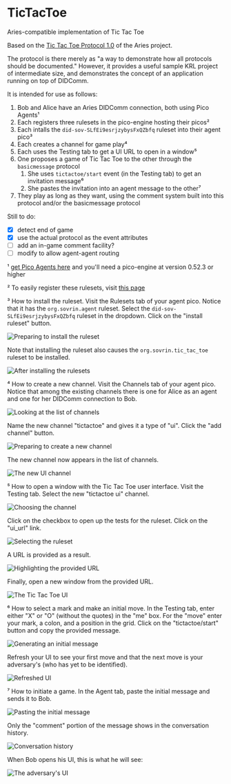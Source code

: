 # TicTacToe
Aries-compatible implementation of Tic Tac Toe

Based on the [Tic Tac Toe Protocol 1.0](https://github.com/hyperledger/aries-rfcs/blob/master/concepts/0003-protocols/tictactoe/README.md) of the Aries project.

The protocol is there merely as "a way to demonstrate how all protocols should be documented." 
However, it provides a useful sample KRL project of intermediate size, 
and demonstrates the concept of an application running on top of DIDComm.

It is intended for use as follows:

1. Bob and Alice have an Aries DIDComm connection, both using Pico Agents¹
1. Each registers three rulesets in the pico-engine hosting their picos²
1. Each intalls the `did-sov-SLfEi9esrjzybysFxQZbfq` ruleset into their agent pico³
1. Each creates a channel for game play⁴
1. Each uses the Testing tab to get a UI URL to open in a window⁵
1. One proposes a game of Tic Tac Toe to the other through the `basicmessage` protocol
    1. She uses `tictactoe/start` event (in the Testing tab) to get an invitation message⁶
    1. She pastes the invitation into an agent message to the other⁷
1. They play as long as they want, using the comment system built into this protocol and/or the basicmessage protocol


Still to do:

- [x] detect end of game
- [x] use the actual protocol as the event attributes
- [ ] add an in-game comment facility?
- [ ] modify to allow agent-agent routing

¹ [get Pico Agents here](https://github.com/Picolab/G2S) and you'll need a pico-engine at version 0.52.3 or higher

² To easily register these rulesets, visit [this page](https://picolab.github.io/TicTacToe/rids.html)

³ How to install the ruleset. 
Visit the Rulesets tab of your agent pico. 
Notice that it has the `org.sovrin.agent` ruleset.
Select the `did-sov-SLfEi9esrjzybysFxQZbfq` ruleset in the dropdown. 
Click on the "install ruleset" button.

![Preparing to install the ruleset](https://picolab.github.io/TicTacToe/images/Step3a.png)

Note that installing the ruleset also causes the `org.sovrin.tic_tac_toe` ruleset to be installed.

![After installing the rulesets](https://picolab.github.io/TicTacToe/images/Step3b.png)

⁴ How to create a new channel.
Visit the Channels tab of your agent pico.
Notice that among the existing channels there is one for Alice as an agent and one for her DIDComm connection to Bob.

![Looking at the list of channels](https://picolab.github.io/TicTacToe/images/Step4a.png)

Name the new channel "tictactoe" and gives it a type of "ui".
Click the "add channel" button.

![Preparing to create a new channel](https://picolab.github.io/TicTacToe/images/Step4b.png)

The new channel now appears in the list of channels.

![The new UI channel](https://picolab.github.io/TicTacToe/images/Step4c.png)

⁵ How to open a window with the Tic Tac Toe user interface.
Visit the Testing tab.
Select the new "tictactoe ui" channel. 

![Choosing the channel](https://picolab.github.io/TicTacToe/images/Step5a.png)

Click on the checkbox to open up the tests for the ruleset. 
Click on the "ui_url" link.

![Selecting the ruleset](https://picolab.github.io/TicTacToe/images/Step5b.png)

A URL is provided as a result. 

![Highlighting the provided URL](https://picolab.github.io/TicTacToe/images/Step5c.png)

Finally, open a new window from the provided URL.

![The Tic Tac Toe UI](https://picolab.github.io/TicTacToe/images/Step5d.png)

⁶ How to select a mark and make an initial move.
In the Testing tab, enter either "X" or "O" (without the quotes) in the "me" box.
For the "move" enter your mark, a colon, and a position in the grid.
Click on the "tictactoe/start" button and copy the provided message.

![Generating an initial message](https://picolab.github.io/TicTacToe/images/Step6.png)

Refresh your UI to see your first move and that the next move is your adversary's
(who has yet to be identified).

![Refreshed UI](https://picolab.github.io/TicTacToe/images/Step6b.png)

⁷ How to initiate a game.
In the Agent tab, paste the initial message and sends it to Bob.

![Pasting the initial message](https://picolab.github.io/TicTacToe/images/Step7.png)

Only the "comment" portion of the message shows in the conversation history.

![Conversation history](https://picolab.github.io/TicTacToe/images/Step7b.png)

When Bob opens his UI, this is what he will see:

![The adversary's UI](https://picolab.github.io/TicTacToe/images/Step7c.png)

